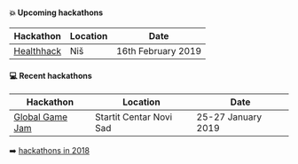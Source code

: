 #### :boom: Upcoming hackathons

| Hackathon | Location | Date |
| --------- | -------- | ---- |
| [Healthhack](https://www.facebook.com/events/615695192208430/) | Niš | 16th February 2019 |

#### :computer: Recent hackathons
| Hackathon | Location | Date |
| --------- | -------- | ---- |
| [Global Game Jam](https://globalgamejam.org/2019/jam-sites/startit-centar-novi-sad) | Startit Centar Novi Sad | 25-27 January 2019 |

:arrow_right: [hackathons in 2018](2018.md)